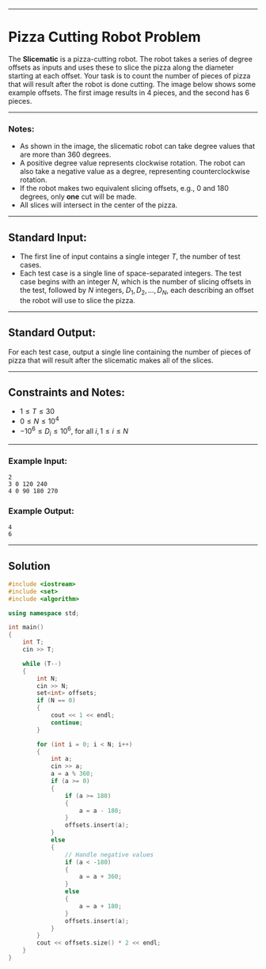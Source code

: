 
---

# Pizza Cutting Robot Problem

The **Slicematic** is a pizza-cutting robot. The robot takes a series of degree offsets as inputs and uses these to slice the pizza along the diameter starting at each offset. Your task is to count the number of pieces of pizza that will result after the robot is done cutting. The image below shows some example offsets. The first image results in 4 pieces, and the second has 6 pieces.

---

### Notes:

- As shown in the image, the slicematic robot can take degree values that are more than 360 degrees.
- A positive degree value represents clockwise rotation. The robot can also take a negative value as a degree, representing counterclockwise rotation.
- If the robot makes two equivalent slicing offsets, e.g., 0 and 180 degrees, only **one** cut will be made.
- All slices will intersect in the center of the pizza.

---

## Standard Input:

- The first line of input contains a single integer $T$, the number of test cases.
- Each test case is a single line of space-separated integers. The test case begins with an integer $N$, which is the number of slicing offsets in the test, followed by $N$ integers, $D_1, D_2, \dots, D_N$, each describing an offset the robot will use to slice the pizza.

---

## Standard Output:

For each test case, output a single line containing the number of pieces of pizza that will result after the slicematic makes all of the slices.

---

## **Constraints and Notes:**

- $1 \leq T \leq 30$
- $0 \leq N \leq 10^4$
- $-10^6 \leq D_i \leq 10^6$, for all $i, 1 \leq i \leq N$
---

### Example Input:

```
2
3 0 120 240
4 0 90 180 270
```

### Example Output:

```
4
6
```

---

## Solution

```cpp
#include <iostream>
#include <set>
#include <algorithm>

using namespace std;

int main()
{
    int T;
    cin >> T;

    while (T--)
    {
        int N;
        cin >> N;
        set<int> offsets;
        if (N == 0)
        {
            cout << 1 << endl;
            continue;
        }

        for (int i = 0; i < N; i++)
        {
            int a;
            cin >> a;
            a = a % 360;
            if (a >= 0)
            {
                if (a >= 180)
                {
                    a = a - 180;
                }
                offsets.insert(a);
            }
            else
            {
                // Handle negative values
                if (a < -180)
                {
                    a = a + 360;
                }
                else
                {
                    a = a + 180;
                }
                offsets.insert(a);
            }
        }
        cout << offsets.size() * 2 << endl;
    }
}
```

